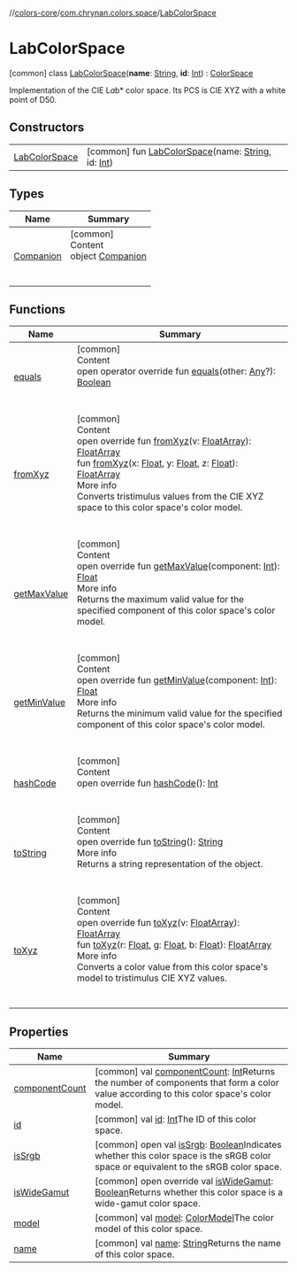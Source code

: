 //[colors-core](../../../index.md)/[com.chrynan.colors.space](../index.md)/[LabColorSpace](index.md)



# LabColorSpace  
 [common] class [LabColorSpace](index.md)(**name**: [String](https://kotlinlang.org/api/latest/jvm/stdlib/kotlin/-string/index.html), **id**: [Int](https://kotlinlang.org/api/latest/jvm/stdlib/kotlin/-int/index.html)) : [ColorSpace](../-color-space/index.md)

Implementation of the CIE L*a*b* color space. Its PCS is CIE XYZ with a white point of D50.

   


## Constructors  
  
| | |
|---|---|
| <a name="com.chrynan.colors.space/LabColorSpace/LabColorSpace/#kotlin.String#kotlin.Int/PointingToDeclaration/"></a>[LabColorSpace](-lab-color-space.md)| <a name="com.chrynan.colors.space/LabColorSpace/LabColorSpace/#kotlin.String#kotlin.Int/PointingToDeclaration/"></a> [common] fun [LabColorSpace](-lab-color-space.md)(name: [String](https://kotlinlang.org/api/latest/jvm/stdlib/kotlin/-string/index.html), id: [Int](https://kotlinlang.org/api/latest/jvm/stdlib/kotlin/-int/index.html))   <br>|


## Types  
  
|  Name |  Summary | 
|---|---|
| <a name="com.chrynan.colors.space/LabColorSpace.Companion///PointingToDeclaration/"></a>[Companion](-companion/index.md)| <a name="com.chrynan.colors.space/LabColorSpace.Companion///PointingToDeclaration/"></a>[common]  <br>Content  <br>object [Companion](-companion/index.md)  <br><br><br>|


## Functions  
  
|  Name |  Summary | 
|---|---|
| <a name="com.chrynan.colors.space/ColorSpace/equals/#kotlin.Any?/PointingToDeclaration/"></a>[equals](../-color-space/equals.md)| <a name="com.chrynan.colors.space/ColorSpace/equals/#kotlin.Any?/PointingToDeclaration/"></a>[common]  <br>Content  <br>open operator override fun [equals](../-color-space/equals.md)(other: [Any](https://kotlinlang.org/api/latest/jvm/stdlib/kotlin/-any/index.html)?): [Boolean](https://kotlinlang.org/api/latest/jvm/stdlib/kotlin/-boolean/index.html)  <br><br><br>|
| <a name="com.chrynan.colors.space/LabColorSpace/fromXyz/#kotlin.FloatArray/PointingToDeclaration/"></a>[fromXyz](from-xyz.md)| <a name="com.chrynan.colors.space/LabColorSpace/fromXyz/#kotlin.FloatArray/PointingToDeclaration/"></a>[common]  <br>Content  <br>open override fun [fromXyz](from-xyz.md)(v: [FloatArray](https://kotlinlang.org/api/latest/jvm/stdlib/kotlin/-float-array/index.html)): [FloatArray](https://kotlinlang.org/api/latest/jvm/stdlib/kotlin/-float-array/index.html)  <br>fun [fromXyz](../-color-space/from-xyz.md)(x: [Float](https://kotlinlang.org/api/latest/jvm/stdlib/kotlin/-float/index.html), y: [Float](https://kotlinlang.org/api/latest/jvm/stdlib/kotlin/-float/index.html), z: [Float](https://kotlinlang.org/api/latest/jvm/stdlib/kotlin/-float/index.html)): [FloatArray](https://kotlinlang.org/api/latest/jvm/stdlib/kotlin/-float-array/index.html)  <br>More info  <br>Converts tristimulus values from the CIE XYZ space to this color space's color model.  <br><br><br>|
| <a name="com.chrynan.colors.space/LabColorSpace/getMaxValue/#kotlin.Int/PointingToDeclaration/"></a>[getMaxValue](get-max-value.md)| <a name="com.chrynan.colors.space/LabColorSpace/getMaxValue/#kotlin.Int/PointingToDeclaration/"></a>[common]  <br>Content  <br>open override fun [getMaxValue](get-max-value.md)(component: [Int](https://kotlinlang.org/api/latest/jvm/stdlib/kotlin/-int/index.html)): [Float](https://kotlinlang.org/api/latest/jvm/stdlib/kotlin/-float/index.html)  <br>More info  <br>Returns the maximum valid value for the specified component of this color space's color model.  <br><br><br>|
| <a name="com.chrynan.colors.space/LabColorSpace/getMinValue/#kotlin.Int/PointingToDeclaration/"></a>[getMinValue](get-min-value.md)| <a name="com.chrynan.colors.space/LabColorSpace/getMinValue/#kotlin.Int/PointingToDeclaration/"></a>[common]  <br>Content  <br>open override fun [getMinValue](get-min-value.md)(component: [Int](https://kotlinlang.org/api/latest/jvm/stdlib/kotlin/-int/index.html)): [Float](https://kotlinlang.org/api/latest/jvm/stdlib/kotlin/-float/index.html)  <br>More info  <br>Returns the minimum valid value for the specified component of this color space's color model.  <br><br><br>|
| <a name="com.chrynan.colors.space/ColorSpace/hashCode/#/PointingToDeclaration/"></a>[hashCode](../-color-space/hash-code.md)| <a name="com.chrynan.colors.space/ColorSpace/hashCode/#/PointingToDeclaration/"></a>[common]  <br>Content  <br>open override fun [hashCode](../-color-space/hash-code.md)(): [Int](https://kotlinlang.org/api/latest/jvm/stdlib/kotlin/-int/index.html)  <br><br><br>|
| <a name="com.chrynan.colors.space/ColorSpace/toString/#/PointingToDeclaration/"></a>[toString](../-color-space/to-string.md)| <a name="com.chrynan.colors.space/ColorSpace/toString/#/PointingToDeclaration/"></a>[common]  <br>Content  <br>open override fun [toString](../-color-space/to-string.md)(): [String](https://kotlinlang.org/api/latest/jvm/stdlib/kotlin/-string/index.html)  <br>More info  <br>Returns a string representation of the object.  <br><br><br>|
| <a name="com.chrynan.colors.space/LabColorSpace/toXyz/#kotlin.FloatArray/PointingToDeclaration/"></a>[toXyz](to-xyz.md)| <a name="com.chrynan.colors.space/LabColorSpace/toXyz/#kotlin.FloatArray/PointingToDeclaration/"></a>[common]  <br>Content  <br>open override fun [toXyz](to-xyz.md)(v: [FloatArray](https://kotlinlang.org/api/latest/jvm/stdlib/kotlin/-float-array/index.html)): [FloatArray](https://kotlinlang.org/api/latest/jvm/stdlib/kotlin/-float-array/index.html)  <br>fun [toXyz](../-color-space/to-xyz.md)(r: [Float](https://kotlinlang.org/api/latest/jvm/stdlib/kotlin/-float/index.html), g: [Float](https://kotlinlang.org/api/latest/jvm/stdlib/kotlin/-float/index.html), b: [Float](https://kotlinlang.org/api/latest/jvm/stdlib/kotlin/-float/index.html)): [FloatArray](https://kotlinlang.org/api/latest/jvm/stdlib/kotlin/-float-array/index.html)  <br>More info  <br>Converts a color value from this color space's model to tristimulus CIE XYZ values.  <br><br><br>|


## Properties  
  
|  Name |  Summary | 
|---|---|
| <a name="com.chrynan.colors.space/LabColorSpace/componentCount/#/PointingToDeclaration/"></a>[componentCount](index.md#%5Bcom.chrynan.colors.space%2FLabColorSpace%2FcomponentCount%2F%23%2FPointingToDeclaration%2F%5D%2FProperties%2F988389714)| <a name="com.chrynan.colors.space/LabColorSpace/componentCount/#/PointingToDeclaration/"></a> [common] val [componentCount](index.md#%5Bcom.chrynan.colors.space%2FLabColorSpace%2FcomponentCount%2F%23%2FPointingToDeclaration%2F%5D%2FProperties%2F988389714): [Int](https://kotlinlang.org/api/latest/jvm/stdlib/kotlin/-int/index.html)Returns the number of components that form a color value according to this color space's color model.   <br>|
| <a name="com.chrynan.colors.space/LabColorSpace/id/#/PointingToDeclaration/"></a>[id](index.md#%5Bcom.chrynan.colors.space%2FLabColorSpace%2Fid%2F%23%2FPointingToDeclaration%2F%5D%2FProperties%2F988389714)| <a name="com.chrynan.colors.space/LabColorSpace/id/#/PointingToDeclaration/"></a> [common] val [id](index.md#%5Bcom.chrynan.colors.space%2FLabColorSpace%2Fid%2F%23%2FPointingToDeclaration%2F%5D%2FProperties%2F988389714): [Int](https://kotlinlang.org/api/latest/jvm/stdlib/kotlin/-int/index.html)The ID of this color space.   <br>|
| <a name="com.chrynan.colors.space/LabColorSpace/isSrgb/#/PointingToDeclaration/"></a>[isSrgb](index.md#%5Bcom.chrynan.colors.space%2FLabColorSpace%2FisSrgb%2F%23%2FPointingToDeclaration%2F%5D%2FProperties%2F988389714)| <a name="com.chrynan.colors.space/LabColorSpace/isSrgb/#/PointingToDeclaration/"></a> [common] open val [isSrgb](index.md#%5Bcom.chrynan.colors.space%2FLabColorSpace%2FisSrgb%2F%23%2FPointingToDeclaration%2F%5D%2FProperties%2F988389714): [Boolean](https://kotlinlang.org/api/latest/jvm/stdlib/kotlin/-boolean/index.html)Indicates whether this color space is the sRGB color space or equivalent to the sRGB color space.   <br>|
| <a name="com.chrynan.colors.space/LabColorSpace/isWideGamut/#/PointingToDeclaration/"></a>[isWideGamut](is-wide-gamut.md)| <a name="com.chrynan.colors.space/LabColorSpace/isWideGamut/#/PointingToDeclaration/"></a> [common] open override val [isWideGamut](is-wide-gamut.md): [Boolean](https://kotlinlang.org/api/latest/jvm/stdlib/kotlin/-boolean/index.html)Returns whether this color space is a wide-gamut color space.   <br>|
| <a name="com.chrynan.colors.space/LabColorSpace/model/#/PointingToDeclaration/"></a>[model](index.md#%5Bcom.chrynan.colors.space%2FLabColorSpace%2Fmodel%2F%23%2FPointingToDeclaration%2F%5D%2FProperties%2F988389714)| <a name="com.chrynan.colors.space/LabColorSpace/model/#/PointingToDeclaration/"></a> [common] val [model](index.md#%5Bcom.chrynan.colors.space%2FLabColorSpace%2Fmodel%2F%23%2FPointingToDeclaration%2F%5D%2FProperties%2F988389714): [ColorModel](../-color-model/index.md)The color model of this color space.   <br>|
| <a name="com.chrynan.colors.space/LabColorSpace/name/#/PointingToDeclaration/"></a>[name](index.md#%5Bcom.chrynan.colors.space%2FLabColorSpace%2Fname%2F%23%2FPointingToDeclaration%2F%5D%2FProperties%2F988389714)| <a name="com.chrynan.colors.space/LabColorSpace/name/#/PointingToDeclaration/"></a> [common] val [name](index.md#%5Bcom.chrynan.colors.space%2FLabColorSpace%2Fname%2F%23%2FPointingToDeclaration%2F%5D%2FProperties%2F988389714): [String](https://kotlinlang.org/api/latest/jvm/stdlib/kotlin/-string/index.html)Returns the name of this color space.   <br>|

